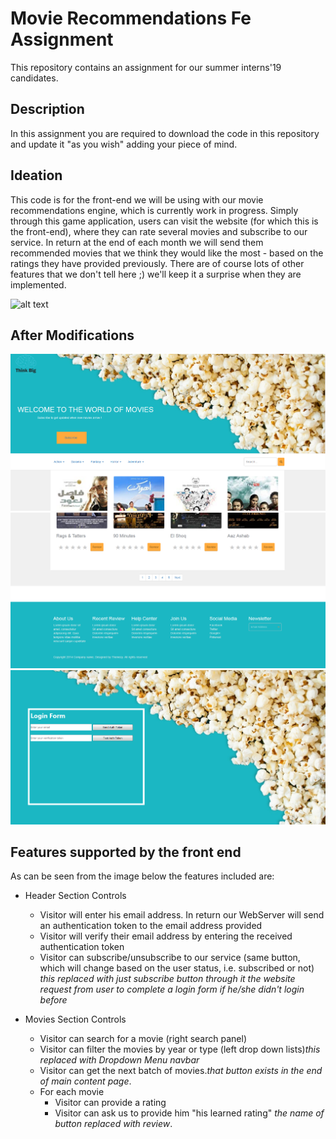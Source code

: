 # Movie Recommendations Fe Assignment
This repository contains an assignment for our summer interns'19 candidates.

## Description 
In this assignment you are required to download the code in this repository 
and update it "as you wish" adding your piece of mind. 

## Ideation 
This code is for the front-end we will be using with our movie recommendations 
engine, which is currently work in progress. Simply through this game application, 
users can visit the website (for which this is the front-end), where they can 
rate several movies and subscribe to our service. In return at the end of each 
month we will send them recommended movies that we think they would like the 
most - based on the ratings they have provided previously. There are of course 
lots of other features that we don't tell here ;) we'll keep it a surprise when 
they are implemented. 

![alt text](img.png)

## After Modifications
![alt text](Capture1.PNG)
<br>
![alt text](Capture2.PNG)
<br>
![alt text](Capture3.PNG)


## Features supported by the front end 
As can be seen from the image below the features included are: 
 - Header Section Controls
   - Visitor will enter his email address. In return our WebServer will send an authentication token to the email address provided
   - Visitor will verify their email address by entering the received authentication token 
   - Visitor can subscribe/unsubscribe to our service (same button, which will change based on the user status, i.e. subscribed or not)
   *this replaced with just subscribe button through it the website request from user to complete a login form if he/she didn't login before*
   
 - Movies Section Controls 
   - Visitor can search for a movie (right search panel)
   - Visitor can filter the movies by year or type (left drop down lists)*this replaced with Dropdown Menu navbar*
   - Visitor can get the next batch of movies.*that button exists in the end of main content page*.
   - For each movie
     - Visitor can provide a rating 
     - Visitor can ask us to provide him "his learned rating" *the name of button replaced with review*.

